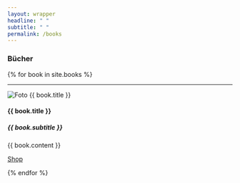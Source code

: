 ```yaml
---
layout: wrapper
headline: " "
subtitle: " "
permalink: /books
---
```





<section class="background-black" id ="about">
  <div class="container new-content-block">
    <div class="row justify-content-center">
      <h3> Bücher </h3>
    </div>
    {% for book in site.books %}
    <hr>
    <div class="row vcenter">
      <div class="col-8 col-md-5 col-lg-4 offset-2 offset-md-0 offset-lg-1 image-container-center justify-content-center">
        <img class="mx-auto d-block personal-image" src="{{ site.baseurl }}/assets/images/{{ book.image }}" alt="Foto {{ book.title }}">
      </div>
      <div class="col-8 col-md-7 col-lg-6 offset-2 offset-md-0">
        <h4> {{ book.title }} </h4>
        <h5> {{ book.subtitle }} </h5>
        <p>
          {{ book.content }}
        </p>
        <p class="text-center">
        <a href="{{ book.link }}"> Shop </a>
        </p>
      </div>
    </div>
    {% endfor %}
  </div>
</section>


